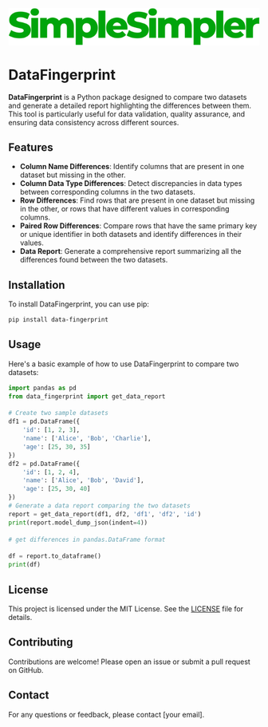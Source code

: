 <p align="center">
  <img src="items/SimpleSimpler_logo_green.svg" />
</p>

# DataFingerprint

**DataFingerprint** is a Python package designed to compare two datasets and generate a detailed report highlighting the differences between them. This tool is particularly useful for data validation, quality assurance, and ensuring data consistency across different sources.

## Features

- **Column Name Differences**: Identify columns that are present in one dataset but missing in the other.
- **Column Data Type Differences**: Detect discrepancies in data types between corresponding columns in the two datasets.
- **Row Differences**: Find rows that are present in one dataset but missing in the other, or rows that have different values in corresponding columns.
- **Paired Row Differences**: Compare rows that have the same primary key or unique identifier in both datasets and identify differences in their values.
- **Data Report**: Generate a comprehensive report summarizing all the differences found between the two datasets.

## Installation

To install DataFingerprint, you can use pip:
```bash
pip install data-fingerprint
```

## Usage

Here's a basic example of how to use DataFingerprint to compare two datasets:
```python
import pandas as pd
from data_fingerprint import get_data_report

# Create two sample datasets
df1 = pd.DataFrame({
    'id': [1, 2, 3],
    'name': ['Alice', 'Bob', 'Charlie'],
    'age': [25, 30, 35]
})
df2 = pd.DataFrame({
    'id': [1, 2, 4],
    'name': ['Alice', 'Bob', 'David'],
    'age': [25, 30, 40]
})
# Generate a data report comparing the two datasets
report = get_data_report(df1, df2, 'df1', 'df2', 'id')
print(report.model_dump_json(indent=4))

# get differences in pandas.DataFrame format

df = report.to_dataframe()
print(df)
```

## License

This project is licensed under the MIT License. See the [LICENSE](LICENSE) file for details.

## Contributing

Contributions are welcome! Please open an issue or submit a pull request on GitHub.

## Contact

For any questions or feedback, please contact [your email].